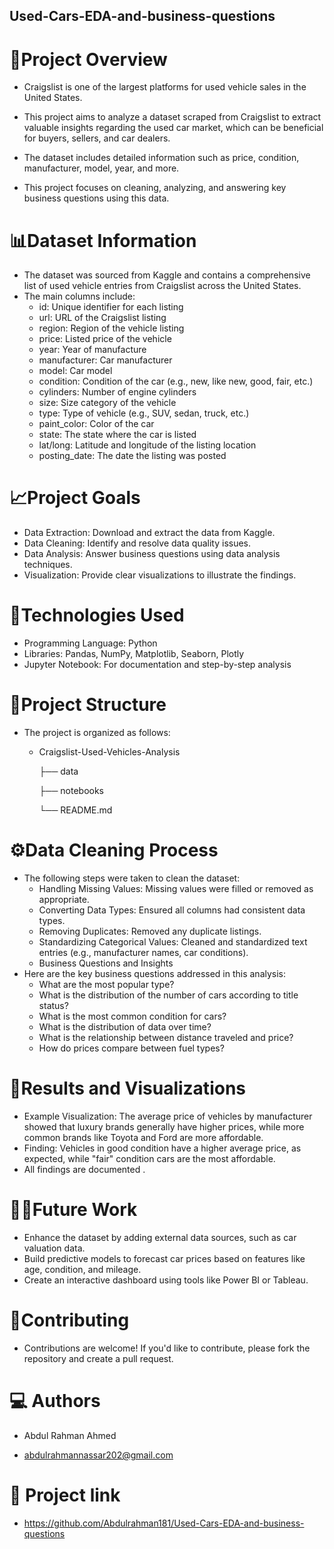 ## Used-Cars-EDA-and-business-questions

# 🎯Project Overview
  - Craigslist is one of the largest platforms for used vehicle sales in the United States.
  -  This project aims to analyze a dataset scraped from Craigslist to extract valuable insights regarding the used car market, which can be beneficial for buyers, sellers, and car dealers.

  - The dataset includes detailed information such as price, condition, manufacturer, model, year, and more.
  - This project focuses on cleaning, analyzing, and answering key business questions using this data.

# 📊Dataset Information
  - The dataset was sourced from Kaggle and contains a comprehensive list of used vehicle entries from Craigslist across the United States.
  -  The main columns include:
     - id: Unique identifier for each listing
     - url: URL of the Craigslist listing
     - region: Region of the vehicle listing
     - price: Listed price of the vehicle
     - year: Year of manufacture
     - manufacturer: Car manufacturer
     - model: Car model
     - condition: Condition of the car (e.g., new, like new, good, fair, etc.)
     - cylinders: Number of engine cylinders
     - size: Size category of the vehicle
     - type: Type of vehicle (e.g., SUV, sedan, truck, etc.)
     - paint_color: Color of the car
     - state: The state where the car is listed
     - lat/long: Latitude and longitude of the listing location
     - posting_date: The date the listing was posted
       
# 📈Project Goals
  - Data Extraction: Download and extract the data from Kaggle.
  - Data Cleaning: Identify and resolve data quality issues.
  - Data Analysis: Answer business questions using data analysis techniques.
  - Visualization: Provide clear visualizations to illustrate the findings.
    
# 🧰Technologies Used
  - Programming Language: Python
  - Libraries: Pandas, NumPy, Matplotlib, Seaborn, Plotly
  - Jupyter Notebook: For documentation and step-by-step analysis
    
# 📂Project Structure
  - The project is organized as follows:
     - Craigslist-Used-Vehicles-Analysis
       
       ├── data
       
       ├── notebooks
        
       └── README.md
    
# ⚙️Data Cleaning Process
  - The following steps were taken to clean the dataset:
    - Handling Missing Values: Missing values were filled or removed as appropriate.
    - Converting Data Types: Ensured all columns had consistent data types.
    - Removing Duplicates: Removed any duplicate listings.
    - Standardizing Categorical Values: Cleaned and standardized text entries (e.g., manufacturer names, car conditions).
    - Business Questions and Insights
 - Here are the key business questions addressed in this analysis:
    - What are the most popular type?
    - What is the distribution of the number of cars according to title status?
    - What is the most common condition for cars?
    - What is the distribution of data over time?
    - What is the relationship between distance traveled and price?
    - How do prices compare between fuel types?

# 🤖Results and Visualizations
  - Example Visualization: The average price of vehicles by manufacturer showed that luxury brands generally have higher prices, while more common brands like Toyota and Ford are more affordable.
  - Finding: Vehicles in good condition have a higher average price, as expected, while "fair" condition cars are the most affordable.
  - All findings are documented .
    
# 🧑‍🔧Future Work
  - Enhance the dataset by adding external data sources, such as car valuation data.
  - Build predictive models to forecast car prices based on features like age, condition, and mileage.
  - Create an interactive dashboard using tools like Power BI or Tableau.
    
# 🤝Contributing
  - Contributions are welcome! If you'd like to contribute, please fork the repository and create a pull request.

# 💻 Authors
  - Abdul Rahman Ahmed 

  - abdulrahmannassar202@gmail.com

# 📌 Project link
  - https://github.com/Abdulrahman181/Used-Cars-EDA-and-business-questions




